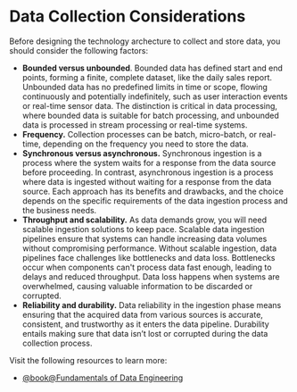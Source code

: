 # Data Collection Considerations

Before designing the technology archecture to collect and store data, you should consider the following factors:

*   **Bounded versus unbounded**. Bounded data has defined start and end points, forming a finite, complete dataset, like the daily sales report. Unbounded data has no predefined limits in time or scope, flowing continuously and potentially indefinitely, such as user interaction events or real-time sensor data. The distinction is critical in data processing, where bounded data is suitable for batch processing, and unbounded data is processed in stream processing or real-time systems.
*   **Frequency.** Collection processes can be batch, micro-batch, or real-time, depending on the frequency you need to store the data.
*   **Synchronous versus asynchronous.** Synchronous ingestion is a process where the system waits for a response from the data source before proceeding. In contrast, asynchronous ingestion is a process where data is ingested without waiting for a response from the data source. Each approach has its benefits and drawbacks, and the choice depends on the specific requirements of the data ingestion process and the business needs.
*   **Throughput and scalability.** As data demands grow, you will need scalable ingestion solutions to keep pace. Scalable data ingestion pipelines ensure that systems can handle increasing data volumes without compromising performance. Without scalable ingestion, data pipelines face challenges like bottlenecks and data loss. Bottlenecks occur when components can't process data fast enough, leading to delays and reduced throughput. Data loss happens when systems are overwhelmed, causing valuable information to be discarded or corrupted.
*   **Reliability and durability.** Data reliability in the ingestion phase means ensuring that the acquired data from various sources is accurate, consistent, and trustworthy as it enters the data pipeline. Durability entails making sure that data isn’t lost or corrupted during the data collection process.

Visit the following resources to learn more:

- [@book@Fundamentals of Data Engineering](https://www.oreilly.com/library/view/fundamentals-of-data/9781098108298/)